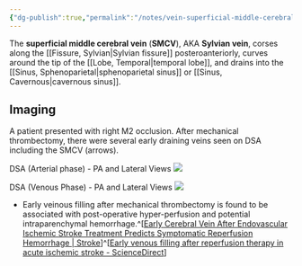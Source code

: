 ```yaml
---
{"dg-publish":true,"permalink":"/notes/vein-superficial-middle-cerebral/","tags":["anatomy","vein"],"created":"2023-07-23T21:22:25.069-07:00","updated":"2023-07-23T21:28:42.355-07:00"}
---
```



The **superficial middle cerebral vein** (**SMCV**), AKA **Sylvian vein**, corses along the [[Fissure, Sylvian\|Sylvian fissure]] posteroanteriorly, curves around the tip of the [[Lobe, Temporal\|temporal lobe]], and drains into the [[Sinus, Sphenoparietal\|sphenoparietal sinus]] or [[Sinus, Cavernous\|cavernous sinus]].

## Imaging

A patient presented with right M2 occlusion. After mechanical thrombectomy, there were several early draining veins seen on DSA including the SMCV (arrows).

DSA (Arterial phase) - PA and Lateral Views
![](https://i.imgur.com/Cfi6yN1.png)

DSA (Venous Phase) - PA and Lateral Views
![](https://i.imgur.com/fZ9SUEr.png)

- Early veinous filling after mechanical thrombectomy is found to be associated with post-operative hyper-perfusion and potential intraparenchymal hemorrhage.^[[Early Cerebral Vein After Endovascular Ischemic Stroke Treatment Predicts Symptomatic Reperfusion Hemorrhage | Stroke](https://www.ahajournals.org/doi/10.1161/STROKEAHA.118.021402?url_ver=Z39.88-2003&rfr_id=ori:rid:crossref.org&rfr_dat=cr_pub%20%200pubmed)]^[[Early venous filling after reperfusion therapy in acute ischemic stroke - ScienceDirect](https://www.sciencedirect.com/science/article/pii/S1052305720303323?via%3Dihub)]